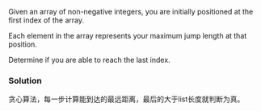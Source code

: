 Given an array of non-negative integers, you are initially positioned at the first index of the array.

Each element in the array represents your maximum jump length at that position.

Determine if you are able to reach the last index.


### Solution
贪心算法，每一步计算能到达的最远距离，最后的大于list长度就判断为真。
